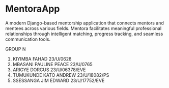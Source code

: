 # MentoraApp
A modern Django-based mentorship application that connects mentors and mentees across various fields. Mentora facilitates meaningful professional relationships through intelligent matching, progress tracking, and seamless communication tools.


GROUP N
1. KIYIMBA FAHAD  23/U/0628
2. MBASANI PAULINE PEACE  23/U/0765
3. ARIGYE DORCUS  23/U/06378/EVE
4. TUMUKUNDE KATO ANDREW  23/U/18082/PS
5. SSESSANGA JIM EDWARD  23/U/17752/EVE